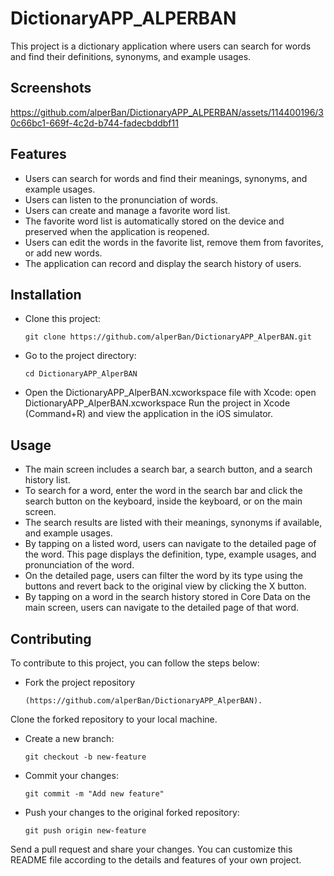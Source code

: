 # DictionaryAPP_ALPERBAN

This project is a dictionary application where users can search for words and find their definitions, synonyms, and example usages.

## Screenshots


https://github.com/alperBan/DictionaryAPP_ALPERBAN/assets/114400196/30c66bc1-669f-4c2d-b744-fadecbddbf11





## Features

- Users can search for words and find their meanings, synonyms, and example usages.
- Users can listen to the pronunciation of words.
- Users can create and manage a favorite word list.
- The favorite word list is automatically stored on the device and preserved when the application is reopened.
- Users can edit the words in the favorite list, remove them from favorites, or add new words.
- The application can record and display the search history of users.

## Installation

- Clone this project:
  ```shell
  git clone https://github.com/alperBan/DictionaryAPP_AlperBAN.git
- Go to the project directory:
  ```shell
  cd DictionaryAPP_AlperBAN
- Open the DictionaryAPP_AlperBAN.xcworkspace file with Xcode:
open DictionaryAPP_AlperBAN.xcworkspace
Run the project in Xcode (Command+R) and view the application in the iOS simulator.
## Usage

- The main screen includes a search bar, a search button, and a search history list.
- To search for a word, enter the word in the search bar and click the search button on the keyboard, inside the keyboard, or on the main screen.
- The search results are listed with their meanings, synonyms if available, and example usages.
- By tapping on a listed word, users can navigate to the detailed page of the word. This page displays the definition, type, example usages, and pronunciation of the word.
- On the detailed page, users can filter the word by its type using the buttons and revert back to the original view by clicking the X button.
- By tapping on a word in the search history stored in Core Data on the main screen, users can navigate to the detailed page of that word.
## Contributing

To contribute to this project, you can follow the steps below:

- Fork the project repository  
  ```shell
  (https://github.com/alperBan/DictionaryAPP_AlperBAN).
Clone the forked repository to your local machine.
- Create a new branch:
  ```shell
  git checkout -b new-feature
- Commit your changes:
  ```shell
  git commit -m "Add new feature"
- Push your changes to the original forked repository:
  ```shell
  git push origin new-feature
Send a pull request and share your changes.
You can customize this README file according to the details and features of your own project.
